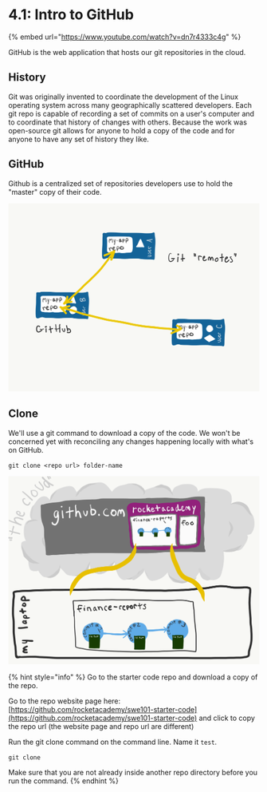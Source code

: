 # 4.1: Intro to GitHub

{% embed url="https://www.youtube.com/watch?v=dn7r4333c4g" %}



GitHub is the web application that hosts our git repositories in the cloud.

## History

Git was originally invented to coordinate the development of the Linux operating system across many geographically scattered developers. Each git repo is capable of recording a set of commits on a user's computer and to coordinate that history of changes with others. Because the work was open-source git allows for anyone to hold a copy of the code and for anyone to have any set of history they like.

## GitHub

Github is a centralized set of repositories developers use to hold the "master" copy of their code. 

![](../.gitbook/assets/remotes.png)

## Clone

We'll use a git command to download a copy of the code. We won't be concerned yet with reconciling any changes happening locally with what's on GitHub.

```text
git clone <repo url> folder-name
```



![](../.gitbook/assets/github-clone.png)



{% hint style="info" %}
Go to the starter code repo and download a copy of the repo.  
  
Go to the repo website page here: [https://github.com/rocketacademy/swe101-starter-code](https://github.com/rocketacademy/swe101-starter-code) and click to copy the repo url \(the website page and repo url are different\)

Run the git clone command on the command line. Name it `test`.



```text
git clone 
```

Make sure that you are not already inside another repo directory before you run the command.
{% endhint %}

